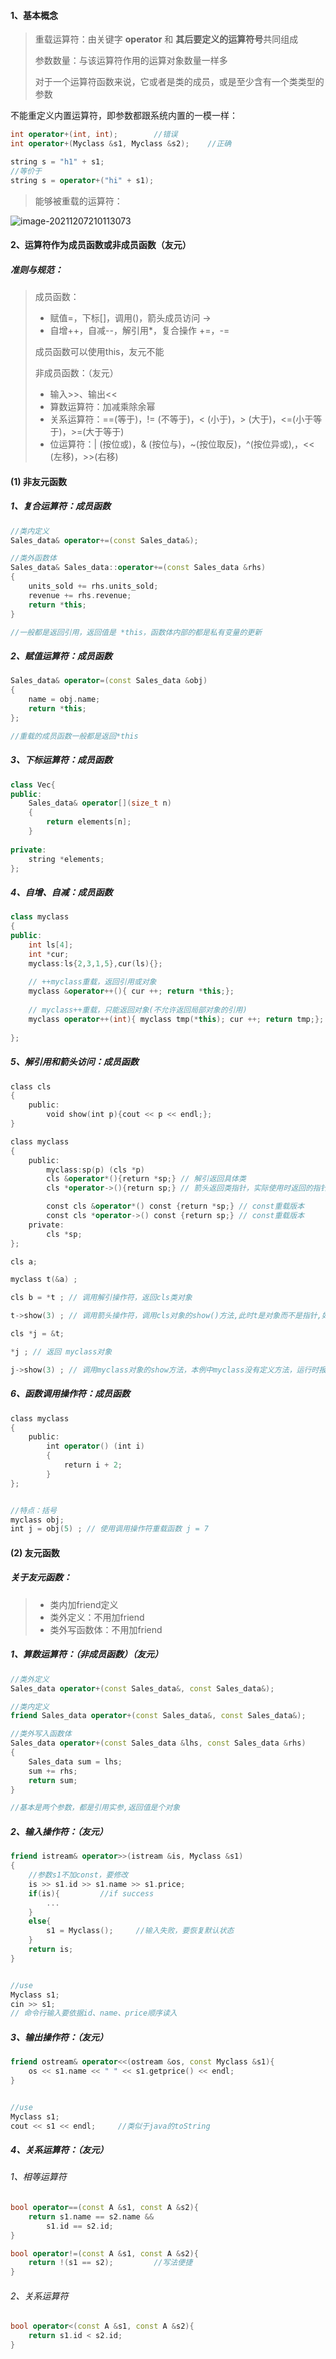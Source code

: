 #### 1、基本概念

> 重载运算符：由关键字 **operator** 和 **其后要定义的运算符号**共同组成
>
> 参数数量：与该运算符作用的运算对象数量一样多
>
> 对于一个运算符函数来说，它或者是类的成员，或是至少含有一个类类型的参数

不能重定义内置运算符，即参数都跟系统内置的一模一样：

```cpp
int operator+(int, int);		//错误
int operator+(Myclass &s1, Myclass &s2);	//正确

string s = "h1" + s1;
//等价于
string s = operator+("hi" + s1);
```

> 能够被重载的运算符：

![image-20211207210113073](images/image-20211207210113073.png)



#### 2、运算符作为成员函数或非成员函数（友元）

##### 准则与规范：

> 成员函数：
>
> - 赋值=，下标[]，调用()，箭头成员访问 ->
> - 自增++，自减--，解引用*，复合操作 +=，-=
>
> 成员函数可以使用this，友元不能
>
> 非成员函数：（友元）
>
> - 输入>>、输出<<
> - 算数运算符：加减乘除余幂
> - 关系运算符：==(等于)，!= (不等于)，< (小于)，> (大于)，<=(小于等于)，>=(大于等于)
> - 位运算符：| (按位或)，& (按位与)，~(按位取反)，^(按位异或),，<< (左移)，>>(右移)



#### (1) 非友元函数

##### 1、复合运算符：成员函数

```cpp
//类内定义
Sales_data& operator+=(const Sales_data&);

//类外函数体
Sales_data& Sales_data::operator+=(const Sales_data &rhs)
{
	units_sold += rhs.units_sold;
	revenue += rhs.revenue;
	return *this;
}

//一般都是返回引用，返回值是 *this，函数体内部的都是私有变量的更新
```



##### 2、赋值运算符：成员函数

```cpp
Sales_data& operator=(const Sales_data &obj) 
{
    name = obj.name; 
    return *this; 
};

//重载的成员函数一般都是返回*this
```



##### 3、下标运算符：成员函数

```cpp
class Vec{
public:
    Sales_data& operator[](size_t n)
    {
        return elements[n];
    }
    
private:
    string *elements;
};
```



##### 4、自增、自减：成员函数

```cpp
class myclass
{
public:
    int ls[4];
    int *cur;
    myclass:ls{2,3,1,5},cur(ls){};
    
    // ++myclass重载，返回引用或对象
    myclass &operator++(){ cur ++; return *this;}; 
    
    // myclass++重载，只能返回对象(不允许返回局部对象的引用)
    myclass operator++(int){ myclass tmp(*this); cur ++; return tmp;}; 
    
};
```



##### 5、解引用和箭头访问：成员函数

```cpp
class cls
{
    public:
        void show(int p){cout << p << endl;};
}

class myclass
{
    public:
        myclass:sp(p) (cls *p)
        cls &operator*(){return *sp;} // 解引返回具体类
        cls *operator->(){return sp;} // 箭头返回类指针，实际使用时返回的指针会立刻再做系统的箭头操作

        const cls &operator*() const {return *sp;} // const重载版本
        const cls *operator->() const {return sp;} // const重载版本
    private:
        cls *sp;
};

cls a;

myclass t(&a) ;

cls b = *t ; // 调用解引操作符，返回cls类对象

t->show(3) ; // 调用箭头操作符，调用cls对象的show()方法,此时t是对象而不是指针,如果t是指针，则会调用系统解引和箭头操作：

cls *j = &t;

*j ; // 返回 myclass对象

j->show(3) ; // 调用myclass对象的show方法，本例中myclass没有定义方法，运行时报错
```



##### 6、函数调用操作符：成员函数

```cpp
class myclass
{
    public:
        int operator() (int i)
        {
            return i + 2;
        }
};


//特点：括号
myclass obj;
int j = obj(5) ; // 使用调用操作符重载函数 j = 7
```





#### (2) 友元函数

##### 关于友元函数：

> - 类内加friend定义
> - 类外定义：不用加friend
> - 类外写函数体：不用加friend



##### 1、算数运算符：（非成员函数）（友元）

```cpp
//类外定义
Sales_data operator+(const Sales_data&, const Sales_data&);

//类内定义
friend Sales_data operator+(const Sales_data&, const Sales_data&);

//类外写入函数体
Sales_data operator+(const Sales_data &lhs, const Sales_data &rhs)
{
	Sales_data sum = lhs;
	sum += rhs;
	return sum;
}

//基本是两个参数，都是引用实参,返回值是个对象
```



##### 2、输入操作符：（友元）

```cpp
friend istream& operator>>(istream &is, Myclass &s1)
{
    //参数s1不加const，要修改
    is >> s1.id >> s1.name >> s1.price;
    if(is){			//if success
        ...
    }
    else{
        s1 = Myclass();		//输入失败，要恢复默认状态
    }
    return is;
}


//use
Myclass s1;
cin >> s1;
// 命令行输入要依据id、name、price顺序读入
```



##### 3、输出操作符：（友元）

```cpp
friend ostream& operator<<(ostream &os, const Myclass &s1){
    os << s1.name << " " << s1.getprice() << endl;
}


//use
Myclass s1;
cout << s1 << endl;		//类似于java的toString
```



##### 4、关系运算符：（友元）

###### 1、相等运算符

```cpp
bool operator==(const A &s1, const A &s2){
    return s1.name == s2.name &&
        s1.id == s2.id;
}

bool operator!=(const A &s1, const A &s2){
    return !(s1 == s2);			//写法便捷
}
```

###### 2、关系运算符

```cpp
bool operator<(const A &s1, const A &s2){
    return s1.id < s2.id;
}
```

